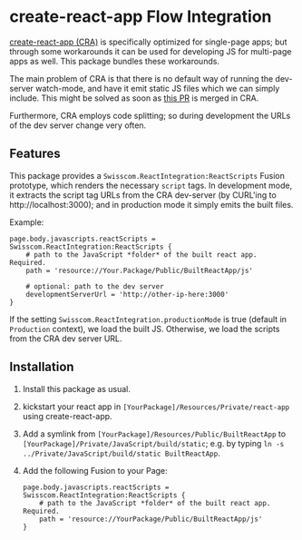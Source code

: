 # create-react-app Flow Integration

[create-react-app (CRA)](https://github.com/facebook/create-react-app) is specifically optimized for single-page apps;
but through some workarounds it can be used for developing JS for multi-page apps as well. This package bundles
these workarounds.

The main problem of CRA is that there is no default way of running the dev-server watch-mode, and have it emit
static JS files which we can simply include. This might be solved as soon as [this PR](https://github.com/facebook/create-react-app/pull/6144)
is merged in CRA.

Furthermore, CRA employs code splitting; so during development the URLs of the dev server change very often.


## Features

This package provides a `Swisscom.ReactIntegration:ReactScripts` Fusion prototype, which renders the necessary
`script` tags. In development mode, it extracts the script tag URLs from the CRA dev-server (by CURL'ing to http://localhost:3000);
and in production mode it simply emits the built files.

Example:

```
page.body.javascripts.reactScripts = Swisscom.ReactIntegration:ReactScripts {
    # path to the JavaScript *folder* of the built react app. Required.
    path = 'resource://Your.Package/Public/BuiltReactApp/js'
    
    # optional: path to the dev server
    developmentServerUrl = 'http://other-ip-here:3000'
}
```

If the setting `Swisscom.ReactIntegration.productionMode` is true (default in `Production` context), we load
the built JS. Otherwise, we load the scripts from the CRA dev server URL.


## Installation

1. Install this package as usual.

2. kickstart your react app in `[YourPackage]/Resources/Private/react-app` using create-react-app.

3. Add a symlink from `[YourPackage]/Resources/Public/BuiltReactApp` to `[YourPackage]/Private/JavaScript/build/static`; e.g.
   by typing `ln -s ../Private/JavaScript/build/static BuiltReactApp`.

4. Add the following Fusion to your Page:

   ```
   page.body.javascripts.reactScripts = Swisscom.ReactIntegration:ReactScripts {
       # path to the JavaScript *folder* of the built react app. Required.
       path = 'resource://YourPackage/Public/BuiltReactApp/js'
   }
   ```


